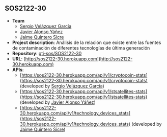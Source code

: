 ## SOS2122-30

- **Team**
  - [Sergio Velázquez García](https://github.com/Servelgar)
  - [Javier	Alonso	Yáñez](https://github.com/alonyanez)
  - [Jaime	Quintero	Sicre](https://github.com/Jaiquisic23)
- **Project description**: Análisis de la relación que existe entre las fuentes de contaminación de diferentes tecnologías de última generación
- **Repository**: [gti-sos/SOS2122-30](https://github.com/gti-sos/SOS2122-30)
- **URL**: [http://sos2122-30.herokuapp.com](http://sos2122-30.herokuapp.com)
-  **APIs**:
    - [https://sos2122-30.herokuapp.com/api/v1/cryptocoin-stats](https://sos2122-30.herokuapp.com/api/v1/cryptocoin-stats) (developed by [Sergio Velázquez García](https://github.com/Servelgar))
    - [https://sos2122-30.herokuapp.com/api/v1/stsatellites-stats](https://sos2122-30.herokuapp.com/api/v1/stsatellites-stats) (developed by [Javier	Alonso	Yáñez](https://github.com/alonyanez))
    - [https://sos2122-30.herokuapp.com/api/v1/technology_devices_stats](https://sos2122-30.herokuapp.com/api/v1/technology_devices_stats) (developed by [Jaime	Quintero	Sicre](https://github.com/Jaiquisic23))
